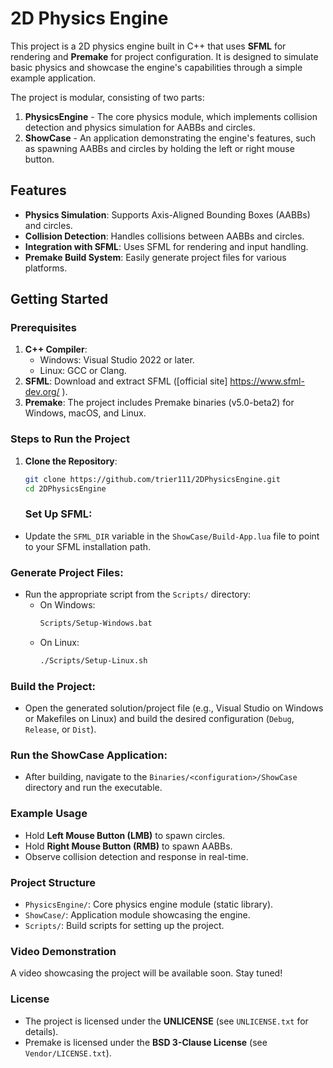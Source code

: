# 2D Physics Engine

This project is a 2D physics engine built in C++ that uses **SFML** for rendering and **Premake** for project configuration. It is designed to simulate basic physics and showcase the engine's capabilities through a simple example application.

The project is modular, consisting of two parts:
1. **PhysicsEngine** - The core physics module, which implements collision detection and physics simulation for AABBs and circles.
2. **ShowCase** - An application demonstrating the engine's features, such as spawning AABBs and circles by holding the left or right mouse button.

## Features
- **Physics Simulation**: Supports Axis-Aligned Bounding Boxes (AABBs) and circles.
- **Collision Detection**: Handles collisions between AABBs and circles.
- **Integration with SFML**: Uses SFML for rendering and input handling.
- **Premake Build System**: Easily generate project files for various platforms.

## Getting Started

### Prerequisites
1. **C++ Compiler**:
   - Windows: Visual Studio 2022 or later.
   - Linux: GCC or Clang.
2. **SFML**: Download and extract SFML ([official site] https://www.sfml-dev.org/ ).
3. **Premake**: The project includes Premake binaries (v5.0-beta2) for Windows, macOS, and Linux.

### Steps to Run the Project
1. **Clone the Repository**:
   ```bash
   git clone https://github.com/trier111/2DPhysicsEngine.git
   cd 2DPhysicsEngine
   ```
   ### Set Up SFML:
- Update the `SFML_DIR` variable in the `ShowCase/Build-App.lua` file to point to your SFML installation path.

### Generate Project Files:
- Run the appropriate script from the `Scripts/` directory:
  - On Windows:
    ```bash
    Scripts/Setup-Windows.bat
    ```
  - On Linux:
    ```bash
    ./Scripts/Setup-Linux.sh
    ```

### Build the Project:
- Open the generated solution/project file (e.g., Visual Studio on Windows or Makefiles on Linux) and build the desired configuration (`Debug`, `Release`, or `Dist`).

### Run the ShowCase Application:
- After building, navigate to the `Binaries/<configuration>/ShowCase` directory and run the executable.

### Example Usage
- Hold **Left Mouse Button (LMB)** to spawn circles.
- Hold **Right Mouse Button (RMB)** to spawn AABBs.
- Observe collision detection and response in real-time.

### Project Structure
- `PhysicsEngine/`: Core physics engine module (static library).
- `ShowCase/`: Application module showcasing the engine.
- `Scripts/`: Build scripts for setting up the project.

### Video Demonstration
A video showcasing the project will be available soon. Stay tuned!

### License
- The project is licensed under the **UNLICENSE** (see `UNLICENSE.txt` for details).
- Premake is licensed under the **BSD 3-Clause License** (see `Vendor/LICENSE.txt`).